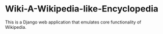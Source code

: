 # Wiki-A-Wikipedia-like-Encyclopedia
This is a Django web application that emulates core functionality of Wikipedia.
